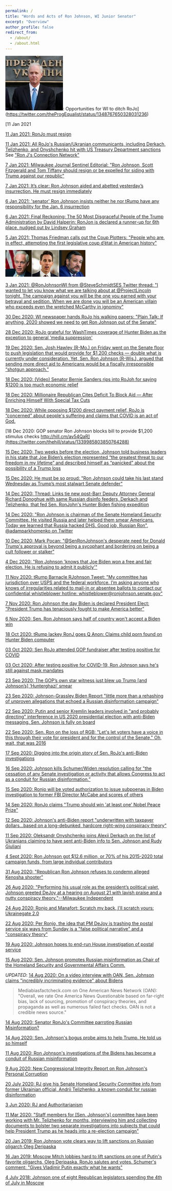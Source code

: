 ```yaml
---
permalink: /
title: "Words and Acts of Ron Johnson, WI Junior Senator"
excerpt: "Overview"
author_profile: false
redirect_from:
  - /about/
  - /about.html
---
```

![](../images/rojoUkr.png): Opportunities for WI to ditch RoJo](https://twitter.com/theProgEqualist/status/1348767650328031236)

[11 Jan 2021

[11 Jan 2021: RonJo must resign](https://www.facebook.com/socialsecurityworks/photos/a.155910007766200/4035823449774817/)

[11 Jan 2021: All RoJo's Russian/Ukranian communicants, including Derkach, Telizhenko, and Onyshchenko hit with US Treasury Department sanctions](https://twitter.com/OlgaNYC1211/status/1348664740436795393) See ["Ron J's Connection Network"](socnet.md)

[7 Jan 2021: Milwaukee Journal Sentinel Editorial: "Ron Johnson, Scott Fitzgerald and Tom Tiffany should resign or be expelled for siding with Trump against our republic"](https://www.jsonline.com/story/news/solutions/2021/01/07/ron-johnson-scott-fitzgerald-tom-tiffany-must-resign-expelled/6585447002/)

[7 Jan 2021: It’s clear: Ron Johnson aided and abetted yesterday’s insurrection. He must resign immediately](https://twitter.com/NelsonforWI/status/1347228398469476353)

[6 Jan 2021: 'senator' Ron Johnson insists neither he nor tRump have any responsibility for the Jan. 6 insurrection](https://www.facebook.com/sam.wunderle/posts/10217288871806610)

[6 Jan 2021: Final Reckoning: The 50 Most Disgraceful People of the Trump Administration by David Halperin: RonJon is declared a runner-up for 6th place, nudged out by Lindsey Graham](https://www.republicreport.org/2020/final-reckoning-the-50-most-disgraceful-people-of-the-trump-administration/)

[5 Jan 2021: Thomas Friedman calls out the Coup Plotters: "People who are, in effect, attempting the first legislative coup d’état in American history"](https://www.nytimes.com/2021/01/05/opinion/trump-republicans-election.html?action=click&module=Opinion&pgtype=Homepage)

![](../images/coupPlottersSmall.png)

[3 Jan 2021: @RonJohnsonWI from @SteveSchmidtSES Twitter thread: "I wanted to let you know what we are talking about at @ProjectLincoln tonight. The campaign against you will be the one you earned with your betrayal and sedition.  When we are done you will be an American villain who exceeds even the wretched McCarthy in ignominy"](https://twitter.com/SteveSchmidtSES/status/1345906690902908931)

[30 Dec 2020: WI newspaper hands RoJo his walking papers: "Plain Talk: If anything, 2020 showed we need to get Ron Johnson out of the Senate"](https://madison.com/ct/news/opinion/column/dave_zweifel/plain-talk-if-anything-2020-showed-we-need-to-get-ron-johnson-out-of-the/article_2bea2f6c-449a-11eb-80fd-2f8602d43083.html)

[28 Dec 2020: RoJo grateful for WashTimes coverage of Hunter Biden as the exception to general 'media suppression'](https://twitter.com/SenRonJohnson/status/1343645142650126336)

[19 Dec 2020: Sen. Josh Hawley (R-Mo.) on Friday went on the Senate floor to push legislation that would provide for $1,200 checks — double what is currently under consideration. Yet, Sen. Ron Johnson (R-Wis.), argued that sending more direct aid to Americans would be a fiscally irresponsible “shotgun approach.”](https://www.washingtonpost.com/us-policy/2020/12/18/government-funding-likely-expire-friday-night-congress-tries-complete-stimulus-deal/)

[18 Dec 2020: (Video) Senator Bernie Sanders rips into RoJoh for saying $1200 is too much economic relief](https://youtu.be/1z_Zc5TueYU)

[18 Dec 2020: Millionaire Republican Cites Deficit To Block Aid — After Enriching Himself With Special Tax Cuts](https://www.dailyposter.com/p/millionaire-republican-cites-deficit)

[18 Dec 2020: While opposing $1200 direct payment relief, RoJo is “concerned” about people's suffering and claims that COVID is an act of God. ](https://twitter.com/RexChapman/status/1340023426921148416)

[18 Dec 2020: GOP senator Ron Johnson blocks bill to provide $1,200 stimulus checks http://hill.cm/av54QaR](https://twitter.com/thehill/status/1339985803850764288)

[15 Dec 2020: Two weeks before the election, Johnson told business leaders in his state that Joe Biden’s election represented “the greatest threat to our freedom in my lifetime” and described himself as “panicked” about the possibility of a Trump loss](https://www.washingtonpost.com/politics/ron-johnson-trump-election-senate/2020/12/15/8e34c190-3e60-11eb-a402-fba110db3b42_story.html)

[15 Dec 2020: He must be so proud: "Ron Johnson could take his last stand Wednesday as Trump’s most stalwart Senate defender"](https://www.washingtonpost.com/politics/ron-johnson-trump-election-senate/2020/12/15/8e34c190-3e60-11eb-a402-fba110db3b42_story.html)

[14 Dec 2020: Thread: Links tie new post-Barr Deputy Attorney General Richard Donoghue with same Russian disinfo feeders, Derkach and Telizhenko, that fed Sen. RonJohn's Hunter Biden fishing expedition](https://twitter.com/OlgaNYC1211/status/1338621481123770369)

[14 Dec 2020: "Ron Johnson is chairman of the Senate Homeland Security Committee. He visited Russia and later helped them smear Americans. Today we learned that Russia hacked DHS. Good job, Russian Ron", @adamparkhomenko on Twitter](https://twitter.com/AdamParkhomenko/status/1338580218982838273)

[10 Dec 2020: Mark Pocan: "@SenRonJohnson's desperate need for Donald Trump's approval is beyond being a sycophant and bordering on being a cult follower or stalker"](https://madison.com/wsj/news/local/govt-and-politics/ron-johnson-called-scum-for-considering-challenge-to-election/article_4868c0db-cff3-51b2-a2fe-4371d77ed79f.html)

[4 Dec 2020: "Ron Johnson 'knows that Joe Biden won a free and fair election. He is refusing to admit it publicly'"](https://www.dailykos.com/stories/2020/12/2/1999512/-Ron-Johnson-knows-that-Joe-Biden-won-a-free-and-fair-election-He-is-refusing-to-admit-it-publicly)

[11 Nov 2020: tRump Barnacle RJohnson Tweet: "My committee has jurisdiction over USPS and the federal workforce. I’m asking anyone who knows of irregularities related to mail-in or absentee ballots to contact our confidential whistleblower hotline: whistleblower@ronjohnson.senate.gov"](https://twitter.com/SenRonJohnson/status/1326712457881153536)

[7 Nov 2020: Ron Johnson the day Biden is declared President Elect: "President Trump has tenaciously fought to make America better"](https://www.nbc15.com/2020/11/07/sen-johnson-president-trump-will-always-be-a-winner/) 

[6 Nov 2020: Sen. Ron Johnson says half of country won't accept a Biden win](https://madison.com/news/state_and_regional/govt-and-politics/sen-ron-johnson-says-half-of-country-wont-accept-a-biden-win/article_edf6fcee-206d-11eb-a922-672cc19ced3a.html)

[18 Oct 2020: tRump lackey RonJ goes Q Anon: Claims child porn found on Hunter Biden computer](https://twitter.com/i/status/1317849887438966784)

[03 Oct 2020: Sen RoJo attended GOP fundraiser after testing positive for COVID](https://www.dailykos.com/stories/2020/10/3/1983269/-Sen-Ron-Johnson-attended-GOP-fundraiser-after-testing-positive-for-COVID?utm_campaign=trending)

[03 Oct 2020: After testing positive for COVID-19, Ron Johnson says he's still against mask mandates](https://madison.com/ct/news/local/govt-and-politics/after-testing-positive-for-covid-19-ron-johnson-says-hes-still-against-mask-mandates/article_779c1b9f-e725-55cf-944c-03122be174e7.html#tracking-source=home-top-story)

[23 Sep 2020: The GOP’s own star witness just blew up Trump [and Johnson’s] ‘Hunterghazi’ smear](https://www.washingtonpost.com/opinions/2020/09/23/gops-own-star-witness-just-blew-up-trumps-huntergazi-smear/)

[23 Sep 2020: Johnson-Grassley Biden Report "little more than a rehashing of unproven allegations that echoed a Russian disinformation campaign"](https://www.nytimes.com/2020/09/23/us/politics/biden-inquiry-republicans-johnson.html)

[22 Sep 2020: Putin and senior Kremlin leaders involved in "and probably directing" interference in US 2020 presidential election with anti-Biden messaging. Sen. Johnson is fully on board](https://www.washingtonpost.com/opinions/2020/09/22/secret-cia-assessment-putin-probably-directing-influence-operation-denigrate-biden/)

[22 Sep 2020: Sen. Ron on the loss of RGB: "Let's let voters have a voice in this through their vote for president and for the control of the Senate," Oh, wait, that was 2016](https://www.jsonline.com/story/news/politics/elections/2020/09/19/sen-johnson-argued-2016-high-court-vacancies-should-not-filled-election-year/5838244002/) 

[17 Sep 2020: Digging into the origin story of Sen. RoJo's anti-Biden investigations](https://www.dailykos.com/stories/2020/9/17/1978164/-If-GOP-Sen-Ron-Johnson-isn-t-a-Russian-asset-he-s-certainly-behaving-like-one)

[16 Sep 2020: Johnson kills Schumer/Widen resolution calling for "the cessation of any Senate investigation or activity that allows Congress to act as a conduit for Russian disinformation.”](https://www.marketwatch.com/story/mitt-romney-says-fellow-senate-republican-ron-johnsons-probe-into-biden-son-is-not-a-legitimate-function-of-government-2020-09-16)

[15 Sep 2020: Ronjo will be voted authorization to issue subpoenas in Biden investigation to former FBI Director McCabe and scores of others](https://thehill.com/homenews/senate/515693-senate-panel-to-vote-next-week-on-authorizing-subpoenas-for-biden-obama-era)

[14 Sep 2020: RonJo claims "Trump should win 'at least one' Nobel Peace Prize"](https://www.jsonline.com/story/news/politics/elections/2020/09/14/wisconsin-ron-johnson-says-donald-trump-should-win-nobel-peace-prize/5791780002/)

[12 Sep 2020: Johnson's anti-Biden report "underwritten with taxpayer dollars...based on a long-debunked, hardcore right-wing conspiracy theory"](https://www.washingtonpost.com/national-security/biden-ukraine-senate-investigation/2020/09/11/e969d848-f379-11ea-999c-67ff7bf6a9d2_story.html?hpid=hp_hp-banner-main_bidenprobe-925am%3Ahomepage%2Fstory-ans)

[11 Sep 2020: Oleksandr Onyshchenko joins Alexii Derkach on the list of Ukranians claiming to have sent anti-Biden info to Sen. Johnson and Rudy Giuliani](https://www.dailykos.com/stories/2020/9/11/1976719/-Looky-here-Trump-allies-Biden-smears-informed-by-active-Russian-agent-for-over-a-decade)

[4 Sept 2020: Ron Johnson got $12.6 million, or 70% of his 2015-2020 total campaign funds, from large individual contributors](https://www.opensecrets.org/members-of-congress/summary?cid=N00032546)

[31 Aug 2020: "Republican Ron Johnson refuses to condemn alleged Kenosha shooter"](https://www.salon.com/2020/08/31/republican-ron-johnson-refuses-to-condemn-alleged-kenosha-shooter-when-pressed-by-cnn-host_partner/)

[26 Aug 2020: "Performing his usual role as the president’s political valet, Johnson greeted DeJoy at a hearing on August 21 with lavish praise and a nutty conspiracy theory."--Milwaukee Independent](http://www.milwaukeeindependent.com/syndicated/senator-ron-johnson-is-playing-the-fool-on-trumps-behalf-in-order-to-wreck-the-postal-service/)

[24 Aug 2020: Ronjo and Manafort: Scratch my back, I'll scratch yours: Ukrainegate 2.0](https://www.justsecurity.org/72148/manaforts-reward-sen-ron-johnson-and-the-ukraine-conspiracy-investigation-part-ii/)

[22 Aug 2020: Per Ronjo, the idea that PM DeJoy is trashing the postal service six ways from Sunday is a "false political narrative" and a "conspiracy theory"](https://www.jsonline.com/story/news/politics/2020/08/21/ron-johnson-false-political-narrative-postmaster-general/3406946001/)

[19 Aug 2020: Johnson hopes to end-run House investigation of postal service](https://www.dailykos.com/stories/2020/8/18/1970295/-Johnson-hopes-to-pre-empt-House-efforts-on-Postal-Service-he-might-not-have-thought-that-through?utm_campaign=trending)

[15 Aug 2020: Sen. Johnson promotes Russian misinformation as Chair of the Homeland Security and Governmental Affairs Comm.](https://twitter.com/SteveSchmidtSES/status/1294786356267417601?cxt=HHwWgoC8lZfVgPgjAAAA)

_UPDATED_: [14 Aug 2020: On a video interview with OAN, Sen. Johnson claims "incredibly incriminating evidence" about Bidens](https://youtu.be/vzjyF8_KqUM)

>Mediabiasfactcheck.com on One American News Network (OAN): "Overall, we rate One America News Questionable based on far-right bias, lack of sourcing, promotion of conspiracy theories, and propaganda as well as numerous failed fact checks. OAN is not a credible news source."


[14 Aug 2020: Senator RonJo's Committee parroting Russian Misinformation?](https://www.marketwatch.com/story/wisconsin-republican-ron-johnson-on-defensive-over-probe-of-biden-and-ukraine-in-wake-of-intelligence-assessment-on-ongoing-russian-election-interference-2020-08-13)

[14 Aug 2020: Sen. Johnson's bogus probe aims to help Trump. He told us so himself](https://www.dailykos.com/stories/2020/8/14/1969289/-GOP-Sen-Ron-Johnson-gets-caught-admitting-his-bogus-investigation-will-boost-Trump-s-reelection)

[11 Aug 2020: Ron Johnson's investigations of the Bidens has become a conduit of Russian misinformation](https://www.justsecurity.org/71947/how-sen-ron-johnsons-investigation-became-an-enabler-of-russian-disinformation-part-i/)

[9 Aug 2020: New Congressional Integrity Report on Ron Johnson's Personal Corruption](http://www.milwaukeeindependent.com/syndicated/new-report-details-how-senator-ron-johnson-betrayed-wisconsin-to-make-millions-in-personal-profit/)

[20 July 2020: RJ give his Senate Homeland Security Committee info from former Ukrainian official, Andrii Telizhenko, a known conduit for russian disinformation](https://www.nytimes.com/2020/07/20/us/politics/congress-disinformation-biden-russia-ukraine.html)

[3 Jun 2020: RJ and Authoritarianism](https://www.facebook.com/thomaskeen.nvcd/posts/568788330703623)

[11 Mar 2020: "Staff members for [Sen. Johnson's] committee have been working with Mr. Telizhenko for months, interviewing him and collecting documents to bolster two separate investigations into subjects that could help President Trump as he heads into a re-election campaign"](https://www.nytimes.com/2020/03/11/us/politics/senate-subpoena-ron-johnson-ukraine.html)

[20 Jan 2019: Ron Johnson vote clears way to lift sanctions on Russian oligarch Oleg Deripaska](https://madison.com/wsj/news/local/govt-and-politics/roll-call-key-votes-from-the-wisconsin-congressional-delegation-this-week/article_0dedee09-59a1-59ce-9710-bc99e39594e3.html)

[16 Jan 2019: Moscow Mitch lobbies hard to lift sanctions on one of Putin's favorite oligarchs, Oleg Deripaska. RonJo salutes and votes. Schumer's comment: "Gives Vladimir Putin exactly what he wants"](https://www.dailykos.com/stories/2020/12/30/2004140/-Why-is-McConnell-Getting-Away-with-the-Deripaska-Scandal?pm_source=story_sidebar&pm_medium=web&pm_campaign=recommended)

[4 July 2018: Johnson one of eight Republican legislators spending the 4th of July in Moscow](https://www.washingtonpost.com/opinions/eight-republicans-spent-july-4-in-russia-where-are-the-fireworks/2018/07/06/beae30be-812e-11e8-b658-4f4d2a1aeef1_story.html)
